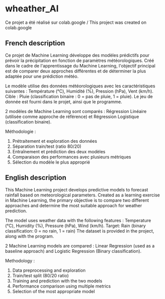 # wheather_AI
Ce projet a été réalisé sur colab.google / This project was created on colab.google

## French description
Ce projet de Machine Learning développe des modèles prédictifs pour prévoir la précipitation en fonction de paramètres météorologiques. Créé dans le cadre de l'apprentissage du Machine Learning, l'objectif principal est de comparer deux approches différentes et de déterminer la plus adaptée pour une prédiction météo.  

Le modèle utilise des données météorologiques avec les caractéristiques suivantes : Température (°C), Humidité (%), Pression (hPa), Vent (km/h). Cible : Pluie (classification binaire : 0 = pas de pluie, 1 = pluie).
Le jeu de donnée est fourni dans le projet, ainsi que le programme.

2 modèles de Machine Learning sont comparés : Régression Linéaire (utilisée comme approche de référence) et Régression Logistique (classification binaire).

Méthodologie :
1. Prétraitement et exploration des données
2. Séparation train/test (ratio 80/20)
3. Entraînement et prédiction des deux modèles 
4. Comparaison des performances avec plusieurs métriques
5. Sélection du modèle le plus approprié


## English description
This Machine Learning project develops predictive models to forecast rainfall based on meteorological parameters. Created as a learning exercise in Machine Learning, the primary objective is to compare two different approaches and determine the most suitable approach for weather prediction.

The model uses weather data with the following features : Temperature (°C), Humidity (%), Pressure (hPa), Wind (km/h). Target: Rain (binary classification: 0 = no rain, 1 = rain)
The dataset is provided in the project, along with the program.

2 Machine Learning models are compared : Linear Regression (used as a baseline approach) and Logistic Regression (Binary classification).

Methodology :
1. Data preprocessing and exploration
2. Train/test split (80/20 ratio)
3. Training and prediction with the two models
4. Performance comparison using multiple metrics
5. Selection of the most appropriate model

